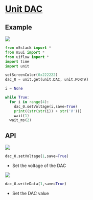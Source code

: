 # [Unit DAC](/en/unit/dac)

## Example

<img class="blockly_svg" src="https://m5stack.oss-cn-shenzhen.aliyuncs.com/resource/docs/static/assets/img/uiflow/blockly/unit/dac/uiflow_block_example.svg">

```python
from m5stack import *
from m5ui import *
from uiflow import *
import time
import unit

setScreenColor(0x222222)
dac_0 = unit.get(unit.DAC, unit.PORTA)

i = None

while True:
  for i in range(4):
    dac_0.setVoltage(i,save=True)
    print((str(str(i)) + str('V')))
    wait(1)
  wait_ms(2)
```

## API

<img class="blockly_svg" src="https://m5stack.oss-cn-shenzhen.aliyuncs.com/resource/docs/static/assets/img/uiflow/blockly/unit/dac/uiflow_block_unit_dac_state.svg">

```python
dac_0.setVoltage(1,save=True)
```

- Set the voltage of the DAC

<img class="blockly_svg" src="https://m5stack.oss-cn-shenzhen.aliyuncs.com/resource/docs/static/assets/img/uiflow/blockly/unit/dac/uiflow_block_unit_dac_writeData.svg">

```python
dac_0.writeData(1,save=True)
```

- Set the DAC value

